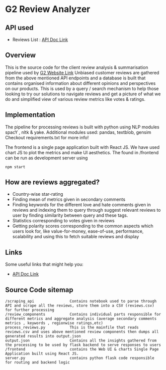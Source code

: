 # G2 Review Analyzer

## API used

* Reviews List : [API Doc Link](https://data.g2.com/api/docs#reviews-list)

## Overview

This is the source code for the client review analysis & summarisation pipeline used by [G2 Website Link](https://g2.com)
Unbiased customer reviews are gathered from the above mentioned API endpoints and a database is built that contains organised information about different opinions and perspectives on our products. This is used by a query / search mechanism to help those looking to try our solutions to navigate reviews and get a picture of what we do and simplified view of various review metrics like votes & ratings.

## Implementation
The pipeline for processing reviews is built with python using NLP modules spacY , nltk & yake.
Additional modules used: pandas, textblob, gensim
Checkout requirements.txt for more info!

The frontend is a single page application built with React JS.
We have used chart JS to plot the metrics and make UI aesthetics.
The found in /frontend can be run as development server using 
```
npm start
```

## How are reviews aggregated?

* Country-wise star-rating
* Finding mean of metrics given in secondary comments
* Finding keywords for the different love and hate comments given in reviews and indexing them to query through suggest relevant reviews to user by finding similarity between query and these tags.
* Statistics corresponding to votes given in reviews
* Getting polarity scores corresponding to the common aspects which users look for, like value-for-money, ease-of-use, performance, scalability and using this to fetch suitable reviews and display


## Links

Some useful links that might help you:

- [API Doc Link](https://data.g2.com/api/docs#reviews-list)


## Source Code sitemap
```
/scraping_api                Contains notebook used to parse through API and scrape all the reviews, store them into a CSV (reviews.csv) for further processing
/review_components           Contains individual parts responsible for different metrics and aggregate analysis (average secondary comments metrics , keywords , regionwise ratings,etc)
process_reviews.py           This is the mainfile that reads reviews.csv and uses above mentioned review components then dumps all generated results into output.json
output.json                  Contains all the insights gathered from the processing to be used by flask backend to serve responses to users
/frontend                    contains the Web UI & charts Single Page Application built using React JS.
server.py                    contains python flask code responsible for routing and backend logic 
```
